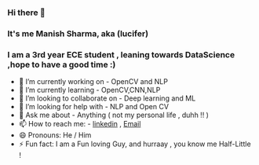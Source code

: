 ### Hi there 👋
### It's me Manish Sharma, aka (lucifer)
### I am a 3rd year ECE student , leaning towards DataScience ,hope to have a good time :)

- 🔭 I’m currently working on - OpenCV and NLP
- 🌱 I’m currently learning - OpenCV,CNN,NLP
- 👯 I’m looking to collaborate on - Deep learning and ML
- 🤔 I’m looking for help with - NLP and Open CV
- 💬 Ask me about - Anything ( not my personal life , duhh !! )
- 📫 How to reach me: - [linkedin](https://www.linkedin.com/in/manish-sharma-355ba3189/) , 
                         [Email](monalmonal007@gmail.com)
- 😄 Pronouns: He / Him
- ⚡ Fun fact: I am a Fun loving Guy, and hurraay , you know me Half-Little !

